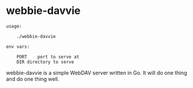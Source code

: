 webbie-davvie
=============

	usage:
	
		./webbie-davvie
	
	env vars:
	
		PORT	port to serve at
		DIR	directory to serve
	

webbie-davvie is a simple WebDAV server written in Go.
It will do one thing and do one thing well.
